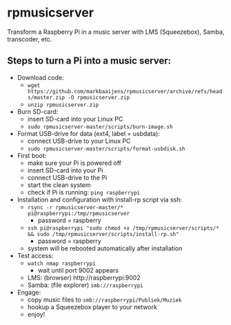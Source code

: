 # rpmusicserver
Transform a Raspberry Pi in a music server with LMS (Squeezebox), Samba, transcoder, etc.

## Steps to turn a Pi into a music server:
* Download code:
  * `wget https://github.com/markbaaijens/rpmusicserver/archive/refs/heads/master.zip -O rpmusicserver.zip`
  * `unzip rpmusicserver.zip`
* Burn SD-card:
  * insert SD-card into your Linux PC
  * `sudo rpmusicserver-master/scripts/burn-image.sh`
* Format USB-drive for data (ext4, label = usbdata):
  * connect USB-drive to your Linux PC
  * `sudo rpmusicserver-master/scripts/format-usbdisk.sh`
* First boot:
  * make sure your Pi is powered off
  * insert SD-card into your Pi
  * connect USB-drive to the Pi
  * start the clean system
  * check if Pi is running: `ping raspberrypi`
* Installation and configuration with install-rp script via ssh:
  * `rsync -r rpmusicserver-master/* pi@raspberrypi:/tmp/rpmusicserver`
	  * password = raspberry  
  * `ssh pi@raspberrypi "sudo chmod +x /tmp/rpmusicserver/scripts/* && sudo /tmp/rpmusicserver/scripts/install-rp.sh"`
	  * password = raspberry
  * system will be rebooted automatically after installation
* Test access:
  * `watch nmap raspberrypi`
    * wait until port 9002 appears
  * LMS: (browser) http://raspberrypi:9002
  * Samba: (file explorer) `smb://raspberrypi`  
* Engage:
  * copy music files to `smb://raspberrypi/Publiek/Muziek`
  * hookup a Squeezebox player to your network
  * enjoy!
